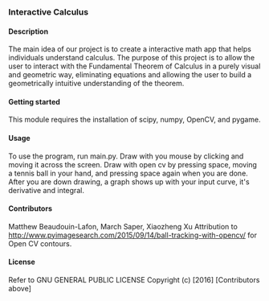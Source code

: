 ### Interactive Calculus

#### Description
The main idea of our project is to create a interactive math app that helps individuals understand calculus. The purpose of this project is to allow the user to interact with the Fundamental Theorem of Calculus in a purely visual and geometric way, eliminating equations and allowing the user to build a geometrically intuitive understanding of the theorem. 

#### Getting started
This module requires the installation of scipy, numpy, OpenCV, and pygame.

#### Usage
To use the program, run main.py.
Draw with you mouse by clicking and moving it across the screen. 
Draw with open cv by pressing space, moving a tennis ball in your hand, and pressing space again when you are done. 
After you are down drawing, a graph shows up with your input curve, it's derivative and integral. 

#### Contributors
Matthew Beaudouin-Lafon, March Saper, Xiaozheng Xu
Attribution to http://www.pyimagesearch.com/2015/09/14/ball-tracking-with-opencv/ for Open CV contours.

#### License
Refer to  GNU GENERAL PUBLIC LICENSE
Copyright (c) [2016] [Contributors above]
